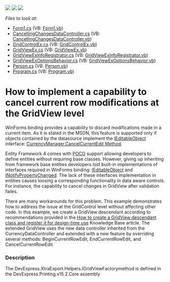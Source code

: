 <!-- default badges list -->
![](https://img.shields.io/endpoint?url=https://codecentral.devexpress.com/api/v1/VersionRange/128629368/15.2.4%2B)
[![](https://img.shields.io/badge/Open_in_DevExpress_Support_Center-FF7200?style=flat-square&logo=DevExpress&logoColor=white)](https://supportcenter.devexpress.com/ticket/details/E4883)
[![](https://img.shields.io/badge/📖_How_to_use_DevExpress_Examples-e9f6fc?style=flat-square)](https://docs.devexpress.com/GeneralInformation/403183)
<!-- default badges end -->
<!-- default file list -->
*Files to look at*:

* [Form1.cs](./CS/DxSample/Form1.cs) (VB: [Form1.vb](./VB/DxSample/Form1.vb))
* [CancellingChangesDataController.cs](./CS/DxSample/Grid/CancellingChangesDataController.cs) (VB: [CancellingChangesDataController.vb](./VB/DxSample/Grid/CancellingChangesDataController.vb))
* [GridControlEx.cs](./CS/DxSample/Grid/GridControlEx.cs) (VB: [GridControlEx.vb](./VB/DxSample/Grid/GridControlEx.vb))
* [GridViewEx.cs](./CS/DxSample/Grid/GridViewEx.cs) (VB: [GridViewEx.vb](./VB/DxSample/Grid/GridViewEx.vb))
* [GridViewExInfoRegistrator.cs](./CS/DxSample/Grid/GridViewExInfoRegistrator.cs) (VB: [GridViewExInfoRegistrator.vb](./VB/DxSample/Grid/GridViewExInfoRegistrator.vb))
* [GridViewExOptionsBehavior.cs](./CS/DxSample/Grid/GridViewExOptionsBehavior.cs) (VB: [GridViewExOptionsBehavior.vb](./VB/DxSample/Grid/GridViewExOptionsBehavior.vb))
* [Person.cs](./CS/DxSample/Person.cs) (VB: [Person.vb](./VB/DxSample/Person.vb))
* [Program.cs](./CS/DxSample/Program.cs) (VB: [Program.vb](./VB/DxSample/Program.vb))
<!-- default file list end -->
# How to implement a capability to cancel current row modifications at the GridView level


<p>WinForms binding provides a capability to discard modifications made  in a current item. As it is stated in the MSDN, this feature is supported only if objects contained by the datasource implement the <a href="http://msdn.microsoft.com/en-us/library/system.componentmodel.ieditableobject.aspx"><u>IEditableObject</u></a> interface: <a href="http://msdn.microsoft.com/en-us/library/system.windows.forms.currencymanager.cancelcurrentedit.aspx"><u>CurrencyManager.CancelCurrentEdit Method</u></a>.</p><p>Entity Framework 4 comes with <a href="http://en.wikipedia.org/wiki/Plain_Old_CLR_Object"><u>POCO</u></a> support allowing developers to define entities without requiring base classes. However, giving up inheriting from framework base entities developers lost built-in implementations of interfaces required in WinForms binding: <a href="http://msdn.microsoft.com/en-us/library/system.componentmodel.ieditableobject.aspx">IEditableObject</a> and <a href="http://msdn.microsoft.com/en-us/library/System.ComponentModel.INotifyPropertyChanged.aspx">INotifyPropertyChanged</a>. The lack of these interfaces implementation in entities causes loosing a corresponding functionality in data aware controls. For instance, the capability to cancel changes in GridView after validation failes.</p><p>There are many workarounds for this problem. This example demonstrates how to address the issue at the GridControl level without affecting other code. In this example, we create a GridView descendant according to recommendations provided in the <a href="https://www.devexpress.com/Support/Center/p/A859">How to create a GridView descendant class and register it for design-time use</a> Knowledge Base article. The extended GridView uses the new data controller inherited from the CurrencyDataController and extended with a new feature by overriding several methods: BeginCurrentRowEdit, EndCurrentRowEdit, and CancelCurrentRowEdit.</p>


<h3>Description</h3>

The DevExpress.XtraExport.Helpers.IGridViewFactorymethod&nbsp;is defined in the&nbsp;DevExpress.Printing.v15.2.Core&nbsp;assembly

<br/>


